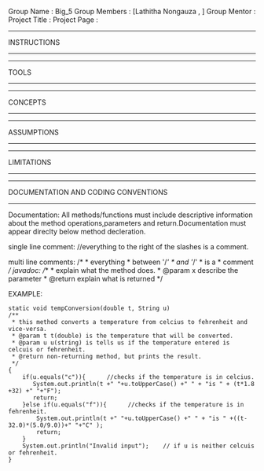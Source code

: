 Group Name : Big_5
Group Members : [Lathitha Nongauza , ]
Group Mentor : 
Project Title :
Project Page :

************
INSTRUCTIONS
************
*****
TOOLS
*****
********
CONCEPTS
********
***********
ASSUMPTIONS
***********
***********
LIMITATIONS
***********
*************************************
DOCUMENTATION AND CODING CONVENTIONS
*************************************
Documentation:
All methods/functions must include descriptive information about the method operations,parameters and return.Documentation must appear direclty below method decleration.

single line comment: //everything to the right of the slashes is a comment.

multi line comments: /* 
                      * everything 
                      * between '/*'
                      * and '*/'
                      * is a
                      * comment
                      */
javadoc: /**
          * explain what the method does.
          * @param x describe the parameter
          * @return explain what is returned
          */

EXAMPLE:

    static void tempConversion(double t, String u)
    /**
     * this method converts a temperature from celcius to fehrenheit and vice-versa.
     * @param t t(double) is the temperature that will be converted.
     * @param u u(string) is tells us if the temperature entered is celcuis or fehrenheit.
     * @return non-returning method, but prints the result.
     */
    {
        if(u.equals("c")){      //checks if the temperature is in celcius.
           System.out.println(t +" "+u.toUpperCase() +" " + "is " + (t*1.8 +32) +" "+"F");
           return;
        }else if(u.equals("f")){      //checks if the temperature is in fehrenheit.
            System.out.println(t +" "+u.toUpperCase() +" " + "is " +((t-32.0)*(5.0/9.0))+" "+"C" );
            return;
        }
        System.out.println("Invalid input");    // if u is neither celcuis or fehrenheit.
    }
 
    
    
